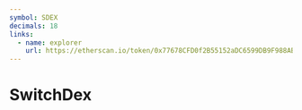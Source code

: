 ```yaml
---
symbol: SDEX
decimals: 18
links:
  - name: explorer
    url: https://etherscan.io/token/0x77678CFD0f2B55152aDC6599DB9F988AB28D72F2
---
```


# SwitchDex
